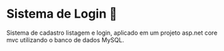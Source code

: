 # Sistema de Login :bust_in_silhouette:

Sistema de cadastro listagem e login, aplicado em um projeto asp.net core mvc utilizando o banco de dados MySQL.

